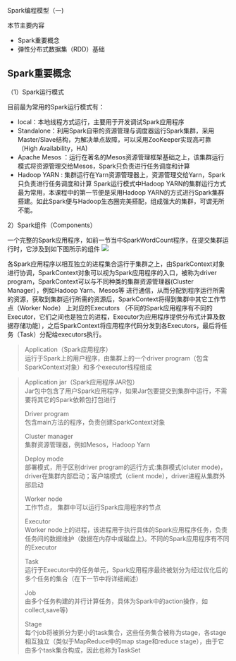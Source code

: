 
Spark编程模型（一)


本节主要内容

* Spark重要概念
* 弹性分布式数据集（RDD）基础

## Spark重要概念


（1）Spark运行模式

目前最为常用的Spark运行模式有： 
- local：本地线程方式运行，主要用于开发调试Spark应用程序 
- Standalone：利用Spark自带的资源管理与调度器运行Spark集群，采用Master/Slave结构，为解决单点故障，可以采用ZooKeeper实现高可靠（High Availability，HA) 
- Apache Mesos ：运行在著名的Mesos资源管理框架基础之上，该集群运行模式将资源管理交给Mesos，Spark只负责进行任务调度和计算 
- Hadoop YARN : 集群运行在Yarn资源管理器上，资源管理交给Yarn，Spark只负责进行任务调度和计算 
Spark运行模式中Hadoop YARN的集群运行方式最为常用，本课程中的第一节便是采用Hadoop YARN的方式进行Spark集群搭建。如此Spark便与Hadoop生态圈完美搭配，组成强大的集群，可谓无所不能。

2）Spark组件（Components）

一个完整的Spark应用程序，如前一节当中SparkWordCount程序，在提交集群运行时，它涉及到如下图所示的组件
![](http://img.blog.csdn.net/20150920083018462)

各Spark应用程序以相互独立的进程集合运行于集群之上，由SparkContext对象进行协调，SparkContext对象可以视为Spark应用程序的入口，被称为driver program，SparkContext可以与不同种类的集群资源管理器(Cluster Manager），例如Hadoop Yarn、Mesos等 进行通信，从而分配到程序运行所需的资源，获取到集群运行所需的资源后，SparkContext将得到集群中其它工作节点（Worker Node） 上对应的Executors （不同的Spark应用程序有不同的Executor，它们之间也是独立的进程，Executor为应用程序提供分布式计算及数据存储功能），之后SparkContext将应用程序代码分发到各Executors，最后将任务（Task）分配给executors执行。

> Application（Spark应用程序）	
> 运行于Spark上的用户程序，由集群上的一个driver program（包含SparkContext对象）和多个executor线程组成


> Application jar（Spark应用程序JAR包）  
> Jar包中包含了用户Spark应用程序，如果Jar包要提交到集群中运行，不需要将其它的Spark依赖包打包进行
>
>  Driver program	  
> 包含main方法的程序，负责创建SparkContext对象
> 
> Cluster manager	
> 集群资源管理器，例如Mesos，Hadoop Yarn
> 
> Deploy mode	
> 部署模式，用于区别driver program的运行方式:集群模式(cluter mode)，driver在集群内部启动；客户端模式（client mode），driver进程从集群外部启动
> 
> Worker node	
> 工作节点， 集群中可以运行Spark应用程序的节点
> 
> Executor	
> Worker node上的进程，该进程用于执行具体的Spark应用程序任务，负责任务间的数据维护（数据在内存中或磁盘上)。不同的Spark应用程序有不同的Executor
> 
> Task	
> 运行于Executor中的任务单元，Spark应用程序最终被划分为经过优化后的多个任务的集合（在下一节中将详细阐述）
> 
> Job	
> 由多个任务构建的并行计算任务，具体为Spark中的action操作，如collect,save等)
> 
> Stage	 
> 每个job将被拆分为更小的task集合，这些任务集合被称为stage，各stage相互独立（类似于MapReduce中的map stage和reduce stage），由于它由多个task集合构成，因此也称为TaskSet
> 

